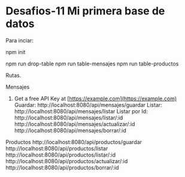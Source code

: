 # Desafios-11  Mi primera base de datos 

Para  inciar:

npm init

npm run drop-table
npm run table-mensajes
npm run table-productos 


Rutas.

Mensajes
1. Get a free API Key at [https://example.com](https://example.com)
 Guardar: http://localhost:8080/api/mensajes/guardar
 Listar: http://localhost:8080/api/mensajes/listar
 Listar por Id: http://localhost:8080/api/mensajes/listar/:id
 http://localhost:8080/api/mensajes/actualizar/:id
 http://localhost:8080/api/mensajes/borrar/:id

Productos
http://localhost:8080/api/productos/guardar
http://localhost:8080/api/productos/listar
http://localhost:8080/api/productos/listar/:id
http://localhost:8080/api/productos/actualizar/:id
http://localhost:8080/api/productos/borrar/:id




